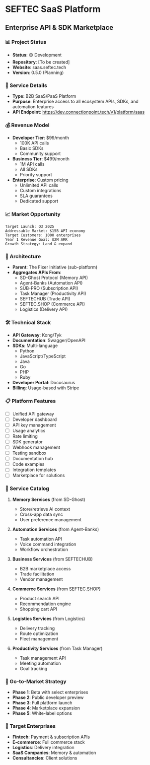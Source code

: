 # SEFTEC SaaS Platform
## Enterprise API & SDK Marketplace

### 📊 Project Status
- **Status**: 🟡 Development
- **Repository**: [To be created]
- **Website**: saas.seftec.tech
- **Version**: 0.5.0 (Planning)

### 🔧 Service Details
- **Type**: B2B SaaS/PaaS Platform
- **Purpose**: Enterprise access to all ecosystem APIs, SDKs, and automation features
- **API Endpoint**: https://dev.connectionpoint.tech/v1/platform/saas

### 💰 Revenue Model
- **Developer Tier**: $99/month
  - 100K API calls
  - Basic SDKs
  - Community support
- **Business Tier**: $499/month
  - 1M API calls
  - All SDKs
  - Priority support
- **Enterprise**: Custom pricing
  - Unlimited API calls
  - Custom integrations
  - SLA guarantees
  - Dedicated support

### 📈 Market Opportunity
```
Target Launch: Q3 2025
Addressable Market: $15B API economy
Target Customers: 1000 enterprises
Year 1 Revenue Goal: $2M ARR
Growth Strategy: Land & expand
```

### 🔗 Architecture
- **Parent**: The Fixer Initiative (sub-platform)
- **Aggregates APIs From**:
  - SD-Ghost Protocol (Memory API)
  - Agent-Banks (Automation API)
  - SUB-PRO (Subscription API)
  - Task Manager (Productivity API)
  - SEFTECHUB (Trade API)
  - SEFTEC.SHOP (Commerce API)
  - Logistics (Delivery API)

### 🛠️ Technical Stack
- **API Gateway**: Kong/Tyk
- **Documentation**: Swagger/OpenAPI
- **SDKs**: Multi-language
  - Python
  - JavaScript/TypeScript
  - Java
  - Go
  - PHP
  - Ruby
- **Developer Portal**: Docusaurus
- **Billing**: Usage-based with Stripe

### 📋 Platform Features
- [ ] Unified API gateway
- [ ] Developer dashboard
- [ ] API key management
- [ ] Usage analytics
- [ ] Rate limiting
- [ ] SDK generator
- [ ] Webhook management
- [ ] Testing sandbox
- [ ] Documentation hub
- [ ] Code examples
- [ ] Integration templates
- [ ] Marketplace for solutions

### 🎯 Service Catalog
1. **Memory Services** (from SD-Ghost)
   - Store/retrieve AI context
   - Cross-app data sync
   - User preference management

2. **Automation Services** (from Agent-Banks)
   - Task automation API
   - Voice command integration
   - Workflow orchestration

3. **Business Services** (from SEFTECHUB)
   - B2B marketplace access
   - Trade facilitation
   - Vendor management

4. **Commerce Services** (from SEFTEC.SHOP)
   - Product search API
   - Recommendation engine
   - Shopping cart API

5. **Logistics Services** (from Logistics)
   - Delivery tracking
   - Route optimization
   - Fleet management

6. **Productivity Services** (from Task Manager)
   - Task management API
   - Meeting automation
   - Goal tracking

### 🚀 Go-to-Market Strategy
- **Phase 1**: Beta with select enterprises
- **Phase 2**: Public developer preview
- **Phase 3**: Full platform launch
- **Phase 4**: Marketplace expansion
- **Phase 5**: White-label options

### 🏢 Target Enterprises
- **Fintech**: Payment & subscription APIs
- **E-commerce**: Full commerce stack
- **Logistics**: Delivery integration
- **SaaS Companies**: Memory & automation
- **Consultancies**: Client solutions